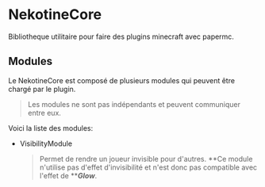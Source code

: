 # NekotineCore

Bibliotheque utilitaire pour faire des plugins minecraft avec papermc.

## Modules

Le NekotineCore est composé de plusieurs modules qui peuvent être chargé par le plugin.

>Les modules ne sont pas indépendants et peuvent communiquer entre eux.

Voici la liste des modules:

- VisibilityModule

	> Permet de rendre un joueur invisible pour d'autres.
	> **Ce module n'utilise pas d'effet d'invisibilité et n'est donc pas compatible avec l'effet de *****Glow***.